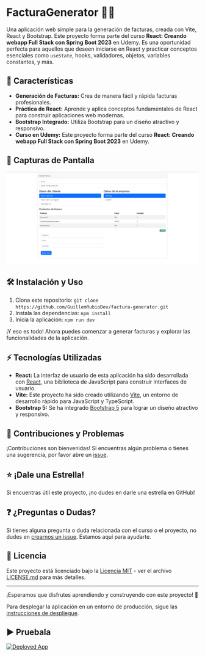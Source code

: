 # FacturaGenerator 🧾💼

Una aplicación web simple para la generación de facturas, creada con Vite, React y Bootstrap. Este proyecto forma parte del curso **React: Creando webapp Full Stack con Spring Boot 2023** en Udemy. Es una oportunidad perfecta para aquellos que deseen iniciarse en React y practicar conceptos esenciales como `useState`, hooks, validadores, objetos, variables constantes, y más.

## 🚀 Características

- **Generación de Facturas:** Crea de manera fácil y rápida facturas profesionales.
- **Práctica de React:** Aprende y aplica conceptos fundamentales de React para construir aplicaciones web modernas.
- **Bootstrap Integrado:** Utiliza Bootstrap para un diseño atractivo y responsivo.
- **Curso en Udemy:** Este proyecto forma parte del curso **React: Creando webapp Full Stack con Spring Boot 2023** en Udemy.

## 📸 Capturas de Pantalla

![Captura de Pantalla 1](/src/assets/captura1.png)

## 🛠️ Instalación y Uso

1. Clona este repositorio: `git clone https://github.com/GuillemRubioDev/factura-generator.git`
2. Instala las dependencias: `npm install`
3. Inicia la aplicación: `npm run dev`

¡Y eso es todo! Ahora puedes comenzar a generar facturas y explorar las funcionalidades de la aplicación.

## ⚡️ Tecnologías Utilizadas

- **React:** La interfaz de usuario de esta aplicación ha sido desarrollada con [React](https://reactjs.org/), una biblioteca de JavaScript para construir interfaces de usuario.
- **Vite:** Este proyecto ha sido creado utilizando [Vite](https://vitejs.dev/), un entorno de desarrollo rápido para JavaScript y TypeScript.
- **Bootstrap 5:** Se ha integrado [Bootstrap 5](https://getbootstrap.com/) para lograr un diseño atractivo y responsivo.

## 🤝 Contribuciones y Problemas

¡Contribuciones son bienvenidas! Si encuentras algún problema o tienes una sugerencia, por favor abre un [issue](https://github.com/GuillemRubioDev/factura-generator/issues).

## ⭐ ¡Dale una Estrella!

Si encuentras útil este proyecto, ¡no dudes en darle una estrella en GitHub!

## ❓ ¿Preguntas o Dudas?

Si tienes alguna pregunta o duda relacionada con el curso o el proyecto, no dudes en [crearnos un issue](https://github.com/GuillemRubioDev/factura-generator/issues). Estamos aquí para ayudarte.

## 📜 Licencia

Este proyecto está licenciado bajo la [Licencia MIT](LICENSE.md) - ver el archivo [LICENSE.md](LICENSE.md) para más detalles.

---

¡Esperamos que disfrutes aprendiendo y construyendo con este proyecto! 🚀

Para desplegar la aplicación en un entorno de producción, sigue las [instrucciones de despliegue](#).

## ▶️ Pruebala

[![Deployed App](https://vercel.com/button)](https://invoice-app-seven-liard.vercel.app/)

<!-- ## 🚀 Instrucciones de Despliegue

Aquí encontrarás las instrucciones para desplegar la aplicación en Vercel.

1. Clona este repositorio: `git clone https://github.com/GuillemRubioDev/factura-generator.git`
2. Instala las dependencias: `npm install`
3. Configura las variables de entorno si es necesario.
4. Despliega la aplicación en Vercel: [![Deploy to Vercel](https://vercel.com/button)](https://vercel.com/import/project?template=https://github.com/GuillemRubioDev/factura-generator) -->
